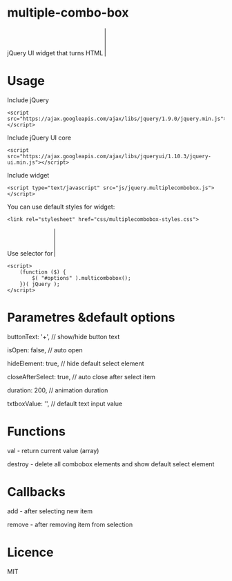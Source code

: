 multiple-combo-box
==================

jQuery UI widget that turns HTML <select multiple> into combo box.
Tested in Google Chrome, Apple Safari, Mozilla Firefox, Opera, Internet Explorer 8+

# Usage


Include jQuery

    <script src="https://ajax.googleapis.com/ajax/libs/jquery/1.9.0/jquery.min.js"></script>

Include jQuery UI core

    <script src="https://ajax.googleapis.com/ajax/libs/jqueryui/1.10.3/jquery-ui.min.js"></script>

Include widget

    <script type="text/javascript" src="js/jquery.multiplecombobox.js"></script>

You can use default styles for widget:

    <link rel="stylesheet" href="css/multiplecombobox-styles.css">

Use selector for <select multiple> element and use widget method:

    <script>
        (function ($) {
            $( "#options" ).multicombobox();
        })( jQuery );
    </script>

# Parametres &default options

buttonText: '+', // show/hide button text

isOpen: false, // auto open

hideElement: true, // hide default select element

closeAfterSelect: true, // auto close after select item

duration: 200, // animation duration

txtboxValue: '', // default text input value


# Functions

val - return current value (array)

destroy - delete all combobox elements and show default select element


# Callbacks

add - after selecting new item

remove - after removing item from selection

# Licence
MIT
